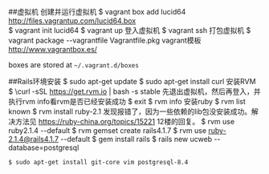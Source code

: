 ##虚拟机
创建并运行虚拟机
    $ vagrant box add lucid64 http://files.vagrantup.com/lucid64.box   
    $ vagrant init lucid64 
    $ vagrant up 
登入虚拟机
    $ vagrant ssh 
打包虚拟机
    $ vagrant package --vagrantfile Vagrantfile.pkg 
vagrant模板
http://www.vagrantbox.es/

boxes are stored at `~/.vagrant.d/boxes`

##Rails环境安装
    $ sudo apt-get update
    $ sudo apt-get install curl
安装RVM
    $ \curl -sSL https://get.rvm.io | bash -s stable
先退出虚拟机，然后再登入，并执行rvm info看rvm是否已经安装成功
    $ exit
    $ rvm info
安装ruby
    $ rvm list known
    $ rvm install ruby-2.1
发现报错了，因为一些依赖的lib包没安装成功。解决方法见 https://ruby-china.org/topics/15221 12楼的回复。
    $ rvm use ruby2.1.4 --default
    $ rvm gemset create rails4.1.7
    $ rvm use ruby-2.1.4@rails4.1.7 --default
    $ gem install rails
    $ rails new ucweb --database=postgresql
    
    $ sudo apt-get install git-core vim postgresql-8.4
    

